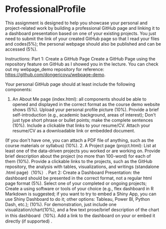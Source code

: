 # ProfessionalProfile
This assignment is designed to help you showcase your personal and project-related work by building a professional GitHub page and linking it to a dashboard presentation based on one of your existing projects. You just need to submit the link of your created GitHub page so that I read your files and codes(5%); the personal webpage should also be published and can be accessed (5%).
 
Instructions: 
Part 1: Create a GitHub Page
Create a GitHub Page using the repository feature on GitHub as I showed you in the lecture. You can check out my webpage_demo repository for reference: https://github.com/dongericoyu/webpage-demo.

Your personal GitHub page should at least include the following components:

1. An About Me page (index.html): all components should be able to opened and displayed in the correct format as the course demo website shows (5%).
Upload your personal profile picture (10%).
Provide a brief self-introduction  (e.g., academic background, areas of interest); Don't just type short phrase or bullet points; make the complete sentences (10%).
Include a clickable that links to your resume/CV. Attach your resume/CV as a downloadable link or embedded document.

(If you don't have one, you can attach a PDF file of anything, such as the course materials or syllabus) (10%). 
2. A Project page (projct.html): 
List at least one of the data-driven projects you worked or are working on. Provide brief description about the project (no more than 100-word) for each of them (10%).
Provide a clickable links to the projects, such as the GitHub repository, the analysis with tables, visualizations, and writings (standalone .html page)（10%）. 
Part 2: Create a Dashboard Presentation: the dashboard should be presented in the correct format, not a regular html page format (5%).
Select one of your completed or ongoing projects;
Create a using software or tools of your choice (e.g., flex dashboard in R Markdown is suggested; if you want to try to embed a Shiny App, you can use Shiny Dashboard to do it; other options: Tableau, Power BI, Python Dash, etc.);  (10%).
For demonstration, just include one visualization/chart(10%), and a few text prose/brief description of the chart in this dashboard（10%). 
Add a link to the dashboard on your or embed it directly (if supported) .
 
